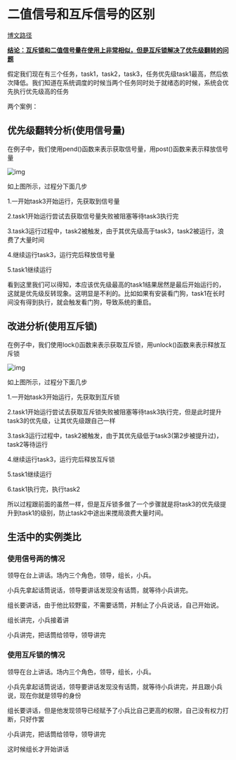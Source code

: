 # 二值信号和互斥信号的区别

[博文路径](https://www.cnblogs.com/codescrew/p/8970514.html)

<u>**结论：互斥锁和二值信号量在使用上非常相似，但是互斥锁解决了优先级翻转的问题**</u>

假定我们现在有三个任务，task1，task2，task3，任务优先级task1最高，然后依次降低。我们知道在系统调度的时候当两个任务同时处于就绪态的时候，系统会优先执行优先级高的任务

两个案例：

## 优先级翻转分析(使用信号量)

 在例子中，我们使用pend()函数来表示获取信号量，用post()函数来表示释放信号量

![img](https://pic-1304959529.cos.ap-guangzhou.myqcloud.com/DB/1353850-20180429094621282-737236493.png)

如上图所示，过程分下面几步

1.一开始task3开始运行，先获取到信号量

2.task1开始运行尝试去获取信号量失败被阻塞等待task3执行完

3.task3运行过程中，task2被触发，由于其优先级高于task3，task2被运行，浪费了大量时间

4.继续运行task3，运行完后释放信号量

5.task1继续运行

看到这里我们可以得知，本应该优先级最高的task1结果居然是最后开始运行的，这就是优先级反转现象。这明显是不利的。比如如果有安装看门狗，task1在长时间没有得到执行，就会触发看门狗，导致系统的重启。

## 改进分析(使用互斥锁)

 在例子中，我们使用lock()函数来表示获取互斥锁，用unlock()函数来表示释放互斥锁

![img](https://pic-1304959529.cos.ap-guangzhou.myqcloud.com/DB/1353850-20180429095734506-58415820.png)

如上图所示，过程分下面几步

1.一开始task3开始运行，先获取到互斥锁

2.task1开始运行尝试去获取互斥锁失败被阻塞等待task3执行完，但是此时提升task3的优先级，让其优先级跟自己一样

3.task3运行过程中，task2被触发，由于其优先级低于task3(第2步被提升过)，task2等待运行

4.继续运行task3，运行完后释放互斥锁

5.task1继续运行

6.task1执行完，执行task2

所以过程跟前面的虽然一样，但是互斥锁多做了一个步骤就是将task3的优先级提升到task1的级别，防止task2中途出来搅局浪费大量时间。

## 生活中的实例类比

### 使用信号两的情况

领导在台上讲话。场内三个角色，领导，组长，小兵。

小兵先拿起话筒说话，领导要讲话发现没有话筒，就等待小兵讲完。

组长要讲话，由于他比较野蛮，不需要话筒，并制止了小兵说话，自己开始说。

组长讲完，小兵接着讲

小兵讲完，把话筒给领导，领导讲完

### 使用互斥锁的情况

领导在台上讲话。场内三个角色，领导，组长，小兵。

小兵先拿起话筒说话，领导要讲话发现没有话筒，就等待小兵讲完，并且跟小兵说，现在你就是领导的身份

组长要讲话，但是他发现领导已经赋予了小兵比自己更高的权限，自己没有权力打断，只好作罢

小兵讲完，把话筒给领导，领导讲完

这时候组长才开始讲话


